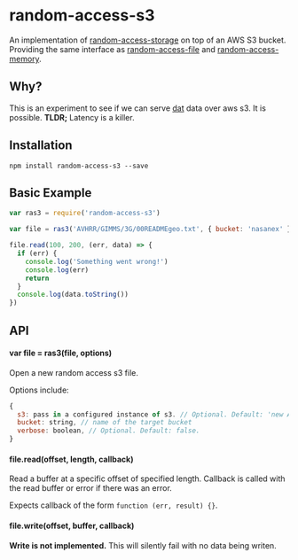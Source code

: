 # random-access-s3

An implementation of [random-access-storage](https://www.npmjs.com/package/random-access-storage) on top of an AWS S3 bucket.
Providing the same interface as [random-access-file](https://www.npmjs.com/package/random-access-file) and [random-access-memory](https://www.npmjs.com/package/random-access-memory).

## Why?

This is an experiment to see if we can serve [dat](http://datproject.org) data over aws s3. It is possible.
**TLDR;**  Latency is a killer.

## Installation

```
npm install random-access-s3 --save
```

## Basic Example

```js
var ras3 = require('random-access-s3')

var file = ras3('AVHRR/GIMMS/3G/00READMEgeo.txt', { bucket: 'nasanex' })

file.read(100, 200, (err, data) => {
  if (err) {
    console.log('Something went wrong!')
    console.log(err)
    return
  }
  console.log(data.toString())
})
```

## API

#### var file = ras3(file, options)

Open a new random access s3 file.

Options include:
```js
{
  s3: pass in a configured instance of s3. // Optional. Default: 'new AWS.S3()'
  bucket: string, // name of the target bucket
  verbose: boolean, // Optional. Default: false.
}
```

#### file.read(offset, length, callback)

Read a buffer at a specific offset of specified length. Callback is called with the read buffer or error if there was an error.

Expects callback of the form `function (err, result) {}`.

#### file.write(offset, buffer, callback)

**Write is not implemented.** This will silently fail with no data being writen.

